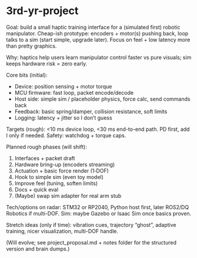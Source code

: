 # 3rd-yr-project

Goal: build a small haptic training interface for a (simulated first) robotic manipulator. Cheap-ish prototype: encoders + motor(s) pushing back, loop talks to a sim (start simple, upgrade later). Focus on feel + low latency more than pretty graphics.

Why: haptics help users learn manipulator control faster vs pure visuals; sim keeps hardware risk = zero early.

Core bits (initial):
- Device: position sensing + motor torque
- MCU firmware: fast loop, packet encode/decode
- Host side: simple sim / placeholder physics, force calc, send commands back
- Feedback: basic spring/damper, collision resistance, soft limits
- Logging: latency + jitter so I don’t guess

Targets (rough): <10 ms device loop, <30 ms end-to-end path. PD first, add I only if needed. Safety: watchdog + torque caps.

Planned rough phases (will shift):
1) Interfaces + packet draft
2) Hardware bring-up (encoders streaming)
3) Actuation + basic force render (1‑DOF)
4) Hook to simple sim (even toy model)
5) Improve feel (tuning, soften limits)
6) Docs + quick eval
7) (Maybe) swap sim adapter for real arm stub

Tech/options on radar: STM32 or RP2040, Python host first, later ROS2/DQ Robotics if multi-DOF. Sim: maybe Gazebo or Isaac Sim once basics proven.

Stretch ideas (only if time): vibration cues, trajectory “ghost”, adaptive training, nicer visualization, multi-DOF handle.

(Will evolve; see project_proposal.md + notes folder for the structured version and brain dumps.)